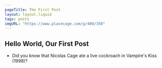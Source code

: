 ```yaml
---
pageTitle: The First Post
layout: layout.liquid
tags: posts
imgURL: "https://www.placecage.com/g/400/350"
---
```


## Hello World, Our First Post
- Did you know that Nicolas Cage ate a live cockroach in Vampire's Kiss (1998)? 

